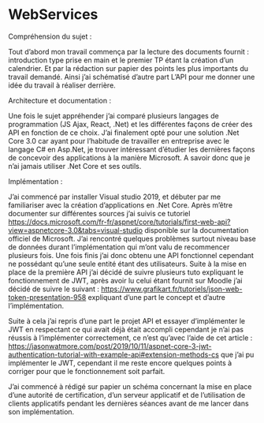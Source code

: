 # WebServices

Compréhension du sujet :

Tout d’abord mon travail commença par la lecture des documents fournit : introduction type prise en main et le premier TP étant la création d’un calendrier. Et par la rédaction sur papier des points les plus importants du travail demandé. Ainsi j’ai schématisé d’autre part L’API pour me donner une idée du travail à réaliser derrière.

Architecture et documentation :

Une fois le sujet appréhender j’ai comparé plusieurs langages de programmation (JS Ajax, React, .Net) et les différentes façons de créer des API en fonction de ce choix.
J’ai finalement opté pour une solution .Net Core 3.0 car ayant pour l’habitude de travailler en entreprise avec le langage C# en Asp.Net, je trouver intéressant d’étudier les dernières façons de concevoir des applications à la manière Microsoft.
A savoir donc que je n’ai jamais utiliser .Net Core et ses outils.

Implémentation :

J’ai commencé par installer Visual studio 2019, et débuter par me familiariser avec la création d’applications en .Net Core.
Après m’être documenter sur différentes sources j’ai suivis ce tutoriel https://docs.microsoft.com/fr-fr/aspnet/core/tutorials/first-web-api?view=aspnetcore-3.0&tabs=visual-studio disponible sur la documentation officiel de Microsoft.
J’ai rencontré quelques problèmes surtout niveau base de données durant l’implémentation qui m’ont valu de recommencer plusieurs fois. Une fois finis j’ai donc obtenu une API fonctionnel cependant ne possédant qu’une seule entité étant des utilisateurs.
Suite à la mise en place de la première API j’ai décidé de suivre plusieurs tuto expliquant le fonctionnement de JWT, après avoir lu celui étant fournit sur Moodle j’ai décidé de suivre le suivant : https://www.grafikart.fr/tutoriels/json-web-token-presentation-958 expliquant d’une part le concept et d’autre l’implémentation.

Suite à cela j’ai repris d’une part le projet API et essayer d’implémenter le JWT en respectant ce qui avait déjà était accompli cependant je n’ai pas réussis à l’implémenter correctement, ce n’est qu’avec l’aide de cet article : https://jasonwatmore.com/post/2019/10/11/aspnet-core-3-jwt-authentication-tutorial-with-example-api#extension-methods-cs que j’ai pu implémenter le JWT, cependant il me reste encore quelques points à corriger pour que le fonctionnement soit parfait.

J’ai commencé à rédigé sur papier un schéma concernant la mise en place d’une autorité de certification, d’un serveur applicatif et de l’utilisation de clients applicatifs pendant les dernières séances avant  de me lancer dans son implémentation.
